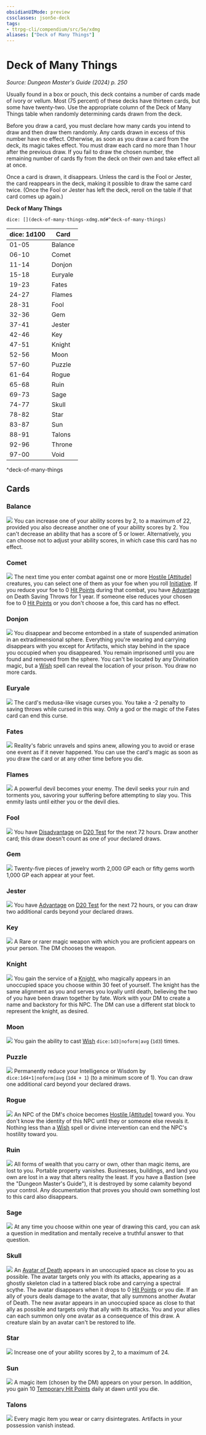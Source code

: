 ```yaml
---
obsidianUIMode: preview
cssclasses: json5e-deck
tags:
- ttrpg-cli/compendium/src/5e/xdmg
aliases: ["Deck of Many Things"]
---
```

# Deck of Many Things
*Source: Dungeon Master's Guide (2024) p. 250*  

Usually found in a box or pouch, this deck contains a number of cards made of ivory or vellum. Most (75 percent) of these decks have thirteen cards, but some have twenty-two. Use the appropriate column of the Deck of Many Things table when randomly determining cards drawn from the deck.

Before you draw a card, you must declare how many cards you intend to draw and then draw them randomly. Any cards drawn in excess of this number have no effect. Otherwise, as soon as you draw a card from the deck, its magic takes effect. You must draw each card no more than 1 hour after the previous draw. If you fail to draw the chosen number, the remaining number of cards fly from the deck on their own and take effect all at once.

Once a card is drawn, it disappears. Unless the card is the Fool or Jester, the card reappears in the deck, making it possible to draw the same card twice. (Once the Fool or Jester has left the deck, reroll on the table if that card comes up again.)

**Deck of Many Things**

`dice: [](deck-of-many-things-xdmg.md#^deck-of-many-things)`

| dice: 1d100 | Card |
|-------------|------|
| 01-05 | Balance |
| 06-10 | Comet |
| 11-14 | Donjon |
| 15-18 | Euryale |
| 19-23 | Fates |
| 24-27 | Flames |
| 28-31 | Fool |
| 32-36 | Gem |
| 37-41 | Jester |
| 42-46 | Key |
| 47-51 | Knight |
| 52-56 | Moon |
| 57-60 | Puzzle |
| 61-64 | Rogue |
| 65-68 | Ruin |
| 69-73 | Sage |
| 74-77 | Skull |
| 78-82 | Star |
| 83-87 | Sun |
| 88-91 | Talons |
| 92-96 | Throne |
| 97-00 | Void |
^deck-of-many-things

## Cards

### Balance
![](3-Compendium/decks/img/deck-of-many-things-03-balance.webp#card)
You can increase one of your ability scores by 2, to a maximum of 22, provided you also decrease another one of your ability scores by 2. You can't decrease an ability that has a score of 5 or lower. Alternatively, you can choose not to adjust your ability scores, in which case this card has no effect.

### Comet
![](3-Compendium/decks/img/deck-of-many-things-12-comet.webp#card)
The next time you enter combat against one or more [Hostile [Attitude]](3-Compendium/rules/variant-rules/hostile-attitude-xphb.md) creatures, you can select one of them as your foe when you roll [Initiative](3-Compendium/rules/variant-rules/initiative-xphb.md). If you reduce your foe to 0 [Hit Points](3-Compendium/rules/variant-rules/hit-points-xphb.md) during that combat, you have [Advantage](3-Compendium/rules/variant-rules/advantage-xphb.md) on Death Saving Throws for 1 year. If someone else reduces your chosen foe to 0 [Hit Points](3-Compendium/rules/variant-rules/hit-points-xphb.md) or you don't choose a foe, this card has no effect.

### Donjon
![](3-Compendium/decks/img/deck-of-many-things-17-donjon.webp#card)
You disappear and become entombed in a state of suspended animation in an extradimensional sphere. Everything you're wearing and carrying disappears with you except for Artifacts, which stay behind in the space you occupied when you disappeared. You remain imprisoned until you are found and removed from the sphere. You can't be located by any Divination magic, but a [Wish](3-Compendium/spells/wish-xphb.md) spell can reveal the location of your prison. You draw no more cards.

### Euryale
![](3-Compendium/decks/img/deck-of-many-things-22-euryale.webp#card)
The card's medusa-like visage curses you. You take a -2 penalty to saving throws while cursed in this way. Only a god or the magic of the Fates card can end this curse.

### Fates
![](3-Compendium/decks/img/deck-of-many-things-08-fates.webp#card)
Reality's fabric unravels and spins anew, allowing you to avoid or erase one event as if it never happened. You can use the card's magic as soon as you draw the card or at any other time before you die.

### Flames
![](3-Compendium/decks/img/deck-of-many-things-20-flames.webp#card)
A powerful devil becomes your enemy. The devil seeks your ruin and torments you, savoring your suffering before attempting to slay you. This enmity lasts until either you or the devil dies.

### Fool
![](3-Compendium/decks/img/deck-of-many-things-01-fool.webp#card)
You have [Disadvantage](3-Compendium/rules/variant-rules/disadvantage-xphb.md) on [D20 Test](3-Compendium/rules/variant-rules/d20-test-xphb.md) for the next 72 hours. Draw another card; this draw doesn't count as one of your declared draws.

### Gem
![](3-Compendium/decks/img/deck-of-many-things-05-gem.webp#card)
Twenty-five pieces of jewelry worth 2,000 GP each or fifty gems worth 1,000 GP each appear at your feet.

### Jester
![](3-Compendium/decks/img/deck-of-many-things-14-jester.webp#card)
You have [Advantage](3-Compendium/rules/variant-rules/advantage-xphb.md) on [D20 Test](3-Compendium/rules/variant-rules/d20-test-xphb.md) for the next 72 hours, or you can draw two additional cards beyond your declared draws.

### Key
![](3-Compendium/decks/img/deck-of-many-things-02-key.webp#card)
A Rare or rarer magic weapon with which you are proficient appears on your person. The DM chooses the weapon.

### Knight
![](3-Compendium/decks/img/deck-of-many-things-09-knight.webp#card)
You gain the service of a [Knight](3-Compendium/bestiary/humanoid/knight-xmm.md), who magically appears in an unoccupied space you choose within 30 feet of yourself. The knight has the same alignment as you and serves you loyally until death, believing the two of you have been drawn together by fate. Work with your DM to create a name and backstory for this NPC. The DM can use a different stat block to represent the knight, as desired.

### Moon
![](3-Compendium/decks/img/deck-of-many-things-11-moon.webp#card)
You gain the ability to cast [Wish](3-Compendium/spells/wish-xphb.md) `dice:1d3|noform|avg` (`1d3`) times.

### Puzzle
![](3-Compendium/decks/img/deck-of-many-things-04-puzzle.webp#card)
Permanently reduce your Intelligence or Wisdom by `dice:1d4+1|noform|avg` (`1d4 + 1`) (to a minimum score of 1). You can draw one additional card beyond your declared draws.

### Rogue
![](3-Compendium/decks/img/deck-of-many-things-06-rogue.webp#card)
An NPC of the DM's choice becomes [Hostile [Attitude]](3-Compendium/rules/variant-rules/hostile-attitude-xphb.md) toward you. You don't know the identity of this NPC until they or someone else reveals it. Nothing less than a [Wish](3-Compendium/spells/wish-xphb.md) spell or divine intervention can end the NPC's hostility toward you.

### Ruin
![](3-Compendium/decks/img/deck-of-many-things-16-ruin.webp#card)
All forms of wealth that you carry or own, other than magic items, are lost to you. Portable property vanishes. Businesses, buildings, and land you own are lost in a way that alters reality the least. If you have a Bastion (see the "Dungeon Master's Guide"), it is destroyed by some calamity beyond your control. Any documentation that proves you should own something lost to this card also disappears.

### Sage
![](3-Compendium/decks/img/deck-of-many-things-07-sage.webp#card)
At any time you choose within one year of drawing this card, you can ask a question in meditation and mentally receive a truthful answer to that question.

### Skull
![](3-Compendium/decks/img/deck-of-many-things-19-skull.webp#card)
An [Avatar of Death](3-Compendium/bestiary/undead/avatar-of-death-xdmg.md) appears in an unoccupied space as close to you as possible. The avatar targets only you with its attacks, appearing as a ghostly skeleton clad in a tattered black robe and carrying a spectral scythe. The avatar disappears when it drops to 0 [Hit Points](3-Compendium/rules/variant-rules/hit-points-xphb.md) or you die. If an ally of yours deals damage to the avatar, that ally summons another Avatar of Death. The new avatar appears in an unoccupied space as close to that ally as possible and targets only that ally with its attacks. You and your allies can each summon only one avatar as a consequence of this draw. A creature slain by an avatar can't be restored to life.

### Star
![](3-Compendium/decks/img/deck-of-many-things-13-star.webp#card)
Increase one of your ability scores by 2, to a maximum of 24.

### Sun
![](3-Compendium/decks/img/deck-of-many-things-10-sun.webp#card)
A magic item (chosen by the DM) appears on your person. In addition, you gain 10 [Temporary Hit Points](3-Compendium/rules/variant-rules/temporary-hit-points-xphb.md) daily at dawn until you die.

### Talons
![](3-Compendium/decks/img/deck-of-many-things-21-talons.webp#card)
Every magic item you wear or carry disintegrates. Artifacts in your possession vanish instead.